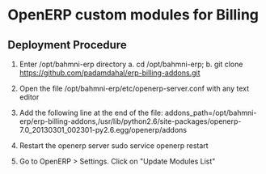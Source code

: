 # OpenERP custom modules for Billing

## Deployment Procedure
1. Enter /opt/bahmni-erp directory
	a. cd /opt/bahmni-erp;
	b. git clone https://github.com/padamdahal/erp-billing-addons.git

2. Open the file /opt/bahmni-erp/etc/openerp-server.conf with any text editor
3. Add the following line at the end of the file:
   addons_path=/opt/bahmni-erp/erp-billing-addons,/usr/lib/python2.6/site-packages/openerp-7.0_20130301_002301-py2.6.egg/openerp/addons

4. Restart the openerp server
   sudo service openerp restart

5. Go to OpenERP > Settings. Click on "Update Modules List"
